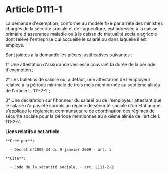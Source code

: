 # Article D111-1

La demande d'exemption, conforme au modèle fixé par arrêté des ministres chargés de la sécurité sociale et de l'agriculture,
est adressée à la caisse primaire d'assurance maladie ou à la caisse de mutualité sociale agricole dont relève l'entreprise
qui accueille le salarié ou dans laquelle il est employé. 

Sont jointes à la demande les pièces justificatives suivantes : 

1° Une attestation d'assurance vieillesse couvrant la durée de la période d'exemption ; 

2° Les bulletins de salaire ou, à défaut, une attestation de l'employeur relative à la période minimale de trois mois
mentionnée au septième alinéa de l'article L. 111-2-2 ; 

3° Une déclaration sur l'honneur du salarié ou de l'employeur attestant que le salarié n'a pas été soumis au régime de
sécurité sociale d'un Etat auquel s'applique le règlement communautaire de coordination des régimes de sécurité sociale pour
la période mentionnée au sixième alinéa de l'article L. 111-2-2.

**Liens relatifs à cet article**

	**Créé par**:

	  - Décret n°2009-34 du 9 janvier 2009 - art. 1

	**Cite**:

	  - Code de la sécurité sociale. - art. L111-2-2
